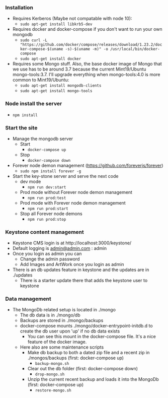 ### Installation

- Requires Kerberos (Maybe not compatable with node 10):
  - ```sudo apt-get install libkrb5-dev```
- Requires docker and docker-compose if you don't want to run your own mongodb
  - ```sudo curl -L "https://github.com/docker/compose/releases/download/1.23.2/docker-compose-$(uname -s)-$(uname -m)" -o /usr/local/bin/docker-compose```
  - ```sudo apt-get install docker```
- Requires some Mongo stuff.  Also, the base docker image of Mongo that we use has to be around 3.7 because the current Mint19/Ubuntu mongo-tools:3.7.  I'll upgrade everything when mongo-tools:4.0 is more common to Mint19/Ubuntu:
  - ```sudo apt-get install mongodb-clients```
  - ```sudo apt-get install mongo-tools```
    
### Node install the server 

- ``` npm install ```

### Start the site

- Manage the mongodb server
  - Start
     - ``` docker-compose up ```
  - Stop
     - ``` docker-compose down ```
- Forever node demon management (https://github.com/foreverjs/forever)
  - ``` sudo npm install forever -g ```
- Start the key-stone server and serve the next code
  - dev mode
     - ``` npm run dev:start ```
  - Prod mode without Forever node demon management
     - ``` npm run prod:test ```
  - Prod mode with Forever node demon management
     - ``` npm run prod:start ```
  - Stop all Forever node demons
     - ``` npm run prod:stop ```
    
### Keystone content management

- Keystone CMS login is at http://localhost:3000/keystone/
- Default logging is admin@admin.com : admin
- Once you login as admin you can
  - Change the admin password
  - Add Images and ArtWork once you login as admin
- There is an db updates feature in keystone and the updates are in ./updates
  - There is a starter update there that adds the keystone user to keystone

### Data management

- The MongoDb related setup is located in ./mongo
  - The db data is in ./mongo/db
  - Backups are stored in ./mongo/backups
  - docker-compose mounts ./mongo/docker-entrypoint-initdb.d to create the db user upon 'up' if no db data exists
     - You can see this mount in the docker-compose file.  It's a nice feature of the docker image.
  - Here also are some maintenance scripts
     - Make db backup to both a dated zip file and a recent zip in ./mongos/backups  (first: docker-compose up)
        - ``` backup-mongo.sh ```
     - Clear out the db folder  (first: docker-compose down)
        - ``` drop-mongo.sh ```
     - Unzip the current recent backup and loads it into the MongoDb  (first: docker-compose up)
        - ``` restore-mongo.sh ```
